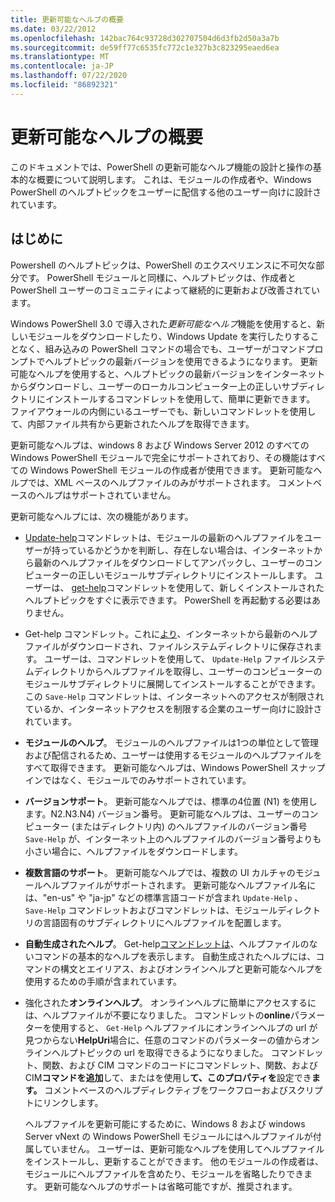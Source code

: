 ```yaml
---
title: 更新可能なヘルプの概要
ms.date: 03/22/2012
ms.openlocfilehash: 142bac764c93728d302707504d6d3fb2d50a3a7b
ms.sourcegitcommit: de59ff77c6535fc772c1e327b3c823295eaed6ea
ms.translationtype: MT
ms.contentlocale: ja-JP
ms.lasthandoff: 07/22/2020
ms.locfileid: "86892321"
---
```

# <a name="updatable-help-overview"></a>更新可能なヘルプの概要

このドキュメントでは、PowerShell の更新可能なヘルプ機能の設計と操作の基本的な概要について説明します。 これは、モジュールの作成者や、Windows PowerShell のヘルプトピックをユーザーに配信する他のユーザー向けに設計されています。

## <a name="introduction"></a>はじめに

Powershell のヘルプトピックは、PowerShell のエクスペリエンスに不可欠な部分です。 PowerShell モジュールと同様に、ヘルプトピックは、作成者と PowerShell ユーザーのコミュニティによって継続的に更新および改善されています。

Windows PowerShell 3.0 で導入された*更新可能なヘルプ*機能を使用すると、新しいモジュールをダウンロードしたり、Windows Update を実行したりすることなく、組み込みの PowerShell コマンドの場合でも、ユーザーがコマンドプロンプトでヘルプトピックの最新バージョンを使用できるようになります。 更新可能なヘルプを使用すると、ヘルプトピックの最新バージョンをインターネットからダウンロードし、ユーザーのローカルコンピューター上の正しいサブディレクトリにインストールするコマンドレットを使用して、簡単に更新できます。 ファイアウォールの内側にいるユーザーでも、新しいコマンドレットを使用して、内部ファイル共有から更新されたヘルプを取得できます。

更新可能なヘルプは、windows 8 および Windows Server 2012 のすべての Windows PowerShell モジュールで完全にサポートされており、その機能はすべての Windows PowerShell モジュールの作成者が使用できます。 更新可能なヘルプでは、XML ベースのヘルプファイルのみがサポートされます。 コメントベースのヘルプはサポートされていません。

更新可能なヘルプには、次の機能があります。

- [Update-help](/powershell/module/Microsoft.PowerShell.Core/Update-Help)コマンドレットは、モジュールの最新のヘルプファイルをユーザーが持っているかどうかを判断し、存在しない場合は、インターネットから最新のヘルプファイルをダウンロードしてアンパックし、ユーザーのコンピューターの正しいモジュールサブディレクトリにインストールします。 ユーザーは、 [get-help](/powershell/module/Microsoft.PowerShell.Core/Get-Help)コマンドレットを使用して、新しくインストールされたヘルプトピックをすぐに表示できます。 PowerShell を再起動する必要はありません。

- Get-help コマンドレット。これに[より](/powershell/module/Microsoft.PowerShell.Core/Save-Help)、インターネットから最新のヘルプファイルがダウンロードされ、ファイルシステムディレクトリに保存されます。 ユーザーは、コマンドレットを使用して、 `Update-Help` ファイルシステムディレクトリからヘルプファイルを取得し、ユーザーのコンピューターのモジュールサブディレクトリに展開してインストールすることができます。 この `Save-Help` コマンドレットは、インターネットへのアクセスが制限されているか、インターネットアクセスを制限する企業のユーザー向けに設計されています。

- **モジュールのヘルプ**。 モジュールのヘルプファイルは1つの単位として管理および配信されるため、ユーザーは使用するモジュールのヘルプファイルをすべて取得できます。 更新可能なヘルプは、Windows PowerShell スナップインではなく、モジュールでのみサポートされています。

- **バージョンサポート**。 更新可能なヘルプでは、標準の4位置 (N1) を使用します。N2.N3.N4) バージョン番号。
  更新可能なヘルプは、ユーザーのコンピューター (またはディレクトリ内) のヘルプファイルのバージョン番号 `Save-Help` が、インターネット上のヘルプファイルのバージョン番号よりも小さい場合に、ヘルプファイルをダウンロードします。

- **複数言語のサポート**。 更新可能なヘルプでは、複数の UI カルチャのモジュールヘルプファイルがサポートされます。
  更新可能なヘルプファイル名には、"en-us" や "ja-jp" などの標準言語コードが含まれ `Update-Help` 、 `Save-Help` コマンドレットおよびコマンドレットは、モジュールディレクトリの言語固有のサブディレクトリにヘルプファイルを配置します。

- **自動生成されたヘルプ**。 Get-help[コマンドレットは](/powershell/module/Microsoft.PowerShell.Core/Get-Help)、ヘルプファイルのないコマンドの基本的なヘルプを表示します。 自動生成されたヘルプには、コマンドの構文とエイリアス、およびオンラインヘルプと更新可能なヘルプを使用するための手順が含まれています。

- 強化された**オンラインヘルプ**。 オンラインヘルプに簡単にアクセスするには、ヘルプファイルが不要になりました。 コマンドレットの**online**パラメーターを使用すると、 `Get-Help` ヘルプファイルにオンラインヘルプの url が見つからない**HelpUri**場合に、任意のコマンドのパラメーターの値からオンラインヘルプトピックの url を取得できるようになりました。 コマンドレット、関数、および CIM コマンドのコードにコマンドレット、関数、および CIM**コマンドを追加**して、またはを使用し**て、このプロパティを**設定でき**ます。** コメントベースのヘルプディレクティブをワークフローおよびスクリプトにリンクします。

  ヘルプファイルを更新可能にするために、Windows 8 および windows Server vNext の Windows PowerShell モジュールにはヘルプファイルが付属していません。 ユーザーは、更新可能なヘルプを使用してヘルプファイルをインストールし、更新することができます。 他のモジュールの作成者は、モジュールにヘルプファイルを含めたり、モジュールを省略したりできます。 更新可能なヘルプのサポートは省略可能ですが、推奨されます。
